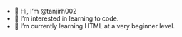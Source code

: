 - 👋 Hi, I’m @tanjirh002
- 👀 I’m interested in learning to code.
- 🌱 I’m currently learning HTML at a very beginner level.

<!---
tanjirh002/tanjirh002 is a ✨ special ✨ repository because its `README.md` (this file) appears on your GitHub profile.
You can click the Preview link to take a look at your changes.
--->
